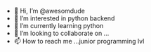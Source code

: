 - 👋 Hi, I’m @awesomdude
- 👀 I’m interested in python backend
- 🌱 I’m currently learning python
- 💞️ I’m looking to collaborate on ...
- 📫 How to reach me ...junior programming lvl

<!---
awesomdude/awesomdude is a ✨ special ✨ repository because its `README.md` (this file) appears on your GitHub profile.
You can click the Preview link to take a look at your changes.
--->
